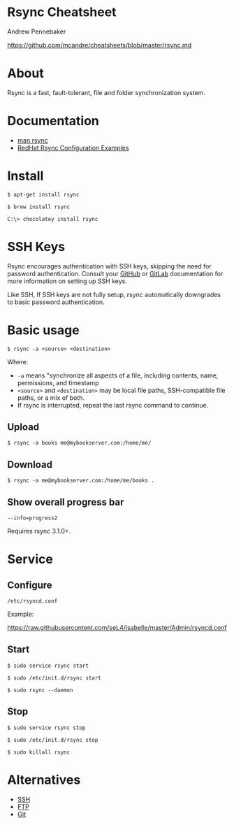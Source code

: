 # Rsync Cheatsheet

Andrew Pennebaker

https://github.com/mcandre/cheatsheets/blob/master/rsync.md

# About

Rsync is a fast, fault-tolerant, file and folder synchronization system.

# Documentation

* [man rsync](http://man.cx/rsync)
* [RedHat Rsync Configuration Examples](https://access.redhat.com/documentation/en-US/Red_Hat_Enterprise_Linux/6/html/Managing_Confined_Services/sect-Managing_Confined_Services-rsync-Configuration_Examples.html)

# Install

```
$ apt-get install rsync

$ brew install rsync

C:\> chocolatey install rsync
```

# SSH Keys

Rsync encourages authentication with SSH keys, skipping the need for password authentication. Consult your [GitHub](https://help.github.com/articles/generating-ssh-keys/) or [GitLab](http://doc.gitlab.com/ce/ssh/ssh.html) documentation for more information on setting up SSH keys.

Like SSH, If SSH keys are not fully setup, rsync automatically downgrades to basic password authentication.

# Basic usage

```
$ rsync -a <source> <destination>
```

Where:

* `-a` means "synchronize all aspects of a file, including contents, name, permissions, and timestamp
* `<source>` and `<destination>` may be local file paths, SSH-compatible file paths, or a mix of both.
* If rsync is interrupted, repeat the last rsync command to continue.

## Upload

```
$ rsync -a books me@mybookserver.com:/home/me/
```

## Download

```
$ rsync -a me@mybookserver.com:/home/me/books .
```

## Show overall progress bar

```
--info=progress2
```

Requires rsync 3.1.0+.

# Service

## Configure

```
/etc/rsyncd.conf
```

Example:

https://raw.githubusercontent.com/seL4/isabelle/master/Admin/rsyncd.conf

## Start

```
$ sudo service rsync start

$ sudo /etc/init.d/rsync start

$ sudo rsync --daemon
```

## Stop

```
$ sudo service rsync stop

$ sudo /etc/init.d/rsync stop

$ sudo killall rsync
```

# Alternatives

* [SSH](http://www.openssh.com/)
* [FTP](https://github.com/mcandre/cheatsheets/blob/master/lftp.md)
* [Git](https://github.com/mcandre/cheatsheets/blob/master/git.md)
